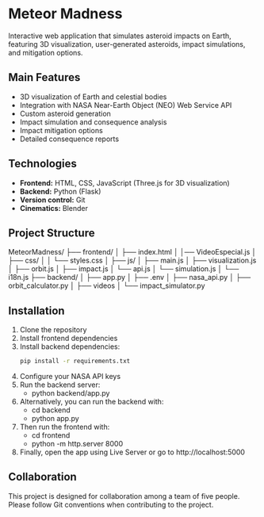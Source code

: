 # Meteor Madness

Interactive web application that simulates asteroid impacts on Earth, featuring 3D visualization, user-generated asteroids, impact simulations, and mitigation options.

## Main Features

- 3D visualization of Earth and celestial bodies  
- Integration with NASA Near-Earth Object (NEO) Web Service API  
- Custom asteroid generation  
- Impact simulation and consequence analysis  
- Impact mitigation options  
- Detailed consequence reports  

## Technologies

- **Frontend:** HTML, CSS, JavaScript (Three.js for 3D visualization)  
- **Backend:** Python (Flask)  
- **Version control:** Git  
- **Cinematics:** Blender  

## Project Structure

MeteorMadness/
├── frontend/
│ ├── index.html
│ │── VideoEspecial.js
│ ├── css/
│ │ └── styles.css
│ ├── js/
│ ├── main.js
│ ├── visualization.js
│ ├── orbit.js
│ ├── impact.js
│ └── api.js
│ └── simulation.js
│ └── i18n.js
├── backend/
│ ├── app.py
│ ├── .env
│ ├── nasa_api.py
│ ├── orbit_calculator.py
│ ├── videos
│ └── impact_simulator.py

## Installation

1. Clone the repository  
2. Install frontend dependencies  
3. Install backend dependencies:  
   ```bash
   pip install -r requirements.txt
4. Configure your NASA API keys
5. Run the backend server:
    - python backend/app.py
6. Alternatively, you can run the backend with:
    - cd backend
    - python app.py 
7. Then run the frontend with:
    - cd frontend
    - python -m http.server 8000
8. Finally, open the app using Live Server or go to http://localhost:5000

## Collaboration
This project is designed for collaboration among a team of five people.
Please follow Git conventions when contributing to the project.
